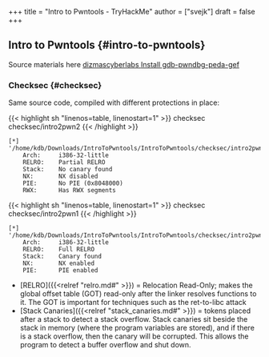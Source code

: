 +++
title = "Intro to Pwntools - TryHackMe"
author = ["svejk"]
draft = false
+++

## Intro to Pwntools {#intro-to-pwntools}

Source materials here [dizmascyberlabs
](https://github.com/dizmascyberlabs/IntroToPwntools)
[Install gdb-pwndbg-peda-gef](https://github.com/apogiatzis/gdb-peda-pwndbg-gef)


### Checksec {#checksec}

Same source code, compiled with different protections in place:

{{< highlight sh "linenos=table, linenostart=1" >}}
checksec checksec/intro2pwn2
{{< /highlight >}}

```text
[*] '/home/kdb/Downloads/IntroToPwntools/IntroToPwntools/checksec/intro2pwn2'
    Arch:     i386-32-little
    RELRO:    Partial RELRO
    Stack:    No canary found
    NX:       NX disabled
    PIE:      No PIE (0x8048000)
    RWX:      Has RWX segments
```

{{< highlight sh "linenos=table, linenostart=1" >}}
checksec checksec/intro2pwn1
{{< /highlight >}}

```text
[*] '/home/kdb/Downloads/IntroToPwntools/IntroToPwntools/checksec/intro2pwn1'
    Arch:     i386-32-little
    RELRO:    Full RELRO
    Stack:    Canary found
    NX:       NX enabled
    PIE:      PIE enabled
```

-   [RELRO]({{<relref "relro.md#" >}})  = Relocation Read-Only; makes the global offset table (GOT) read-only after the linker resolves functions to it. The GOT is important for techniques such as the ret-to-libc attack
-   [Stack Canaries]({{<relref "stack_canaries.md#" >}}) = tokens placed after a stack to detect a stack overflow. Stack canaries sit beside the stack in memory (where the program variables are stored), and if there is a stack overflow, then the canary will be corrupted. This allows the program to detect a buffer overflow and shut down.